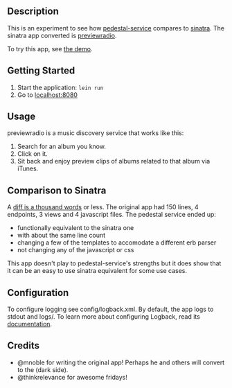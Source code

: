 ## Description

This is an experiment to see how
[pedestal-service](https://github.com/pedestal/pedestal/tree/master/service)
compares to [sinatra](http://www.sinatrarb.com/). The sinatra app
converted is [previewradio](https://github.com/mnoble/previewradio).

To try this app, see [the demo](http://previewradio-pedestal.herokuapp.com/).

## Getting Started

1. Start the application: `lein run`
2. Go to [localhost:8080](http://localhost:8080/)

## Usage
previewradio is a music discovery service that works like this:

1. Search for an album you know.
2. Click on it.
3. Sit back and enjoy preview clips of albums related to that album via iTunes.

## Comparison to Sinatra

A [diff is a thousand words](#TODO) or less. The original app had 150
 lines, 4 endpoints, 3 views and 4 javascript files. The pedestal service ended up:

* functionally equivalent to the sinatra one
* with about the same line count
* changing a few of the templates to accomodate a different erb parser
* not changing any of the javascript or css

This app doesn't play to pedestal-service's strengths but it does show
that it can be an easy to use sinatra equivalent for some use cases.

## Configuration
To configure logging see config/logback.xml. By default, the app logs to stdout and logs/.
To learn more about configuring Logback, read its
[documentation](http://logback.qos.ch/documentation.html).

## Credits

* @mnoble for writing the original app! Perhaps he and others will
convert to the (dark side).
* @thinkrelevance for awesome fridays!
